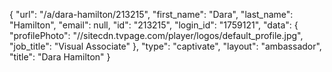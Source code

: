 {
    "url": "\/a\/dara-hamilton\/213215",
    "first_name": "Dara",
    "last_name": "Hamilton",
    "email": null,
    "id": "213215",
    "login_id": "1759121",
    "data": {
        "profilePhoto": "\/\/sitecdn.tvpage.com\/player\/logos\/default_profile.jpg",
        "job_title": "Visual Associate"
    },
    "type": "captivate",
    "layout": "ambassador",
    "title": "Dara Hamilton"
}